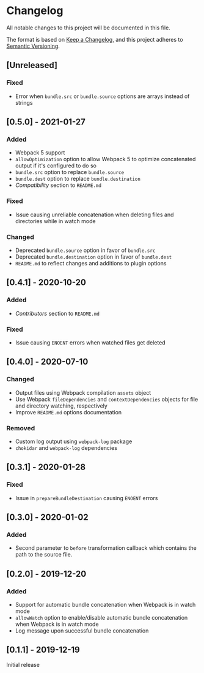 # Changelog
All notable changes to this project will be documented in this file.

The format is based on [Keep a Changelog](https://keepachangelog.com/en/1.0.0/),
and this project adheres to [Semantic Versioning](https://semver.org/spec/v2.0.0.html).

## [Unreleased]
### Fixed
- Error when `bundle.src` or `bundle.source` options are arrays instead of strings

## [0.5.0] - 2021-01-27
### Added
- Webpack 5 support
- `allowOptimization` option to allow Webpack 5 to optimize concatenated output if it's configured to do so
- `bundle.src` option to replace `bundle.source`
- `bundle.dest` option to replace `bundle.destination`
- *Compatibility* section to `README.md`

### Fixed
- Issue causing unreliable concatenation when deleting files and directories while in watch mode

### Changed
- Deprecated `bundle.source` option in favor of `bundle.src`
- Deprecated `bundle.destination` option in favor of `bundle.dest`
- `README.md` to reflect changes and additions to plugin options

## [0.4.1] - 2020-10-20
### Added
- *Contributors* section to `README.md`

### Fixed
- Issue causing `ENOENT` errors when watched files get deleted

## [0.4.0] - 2020-07-10
### Changed
- Output files using Webpack compilation `assets` object
- Use Webpack `fileDependencies` and `contextDependencies` objects for file and directory watching, respectively
- Improve `README.md` options documentation

### Removed
- Custom log output using `webpack-log` package
- `chokidar` and `webpack-log` dependencies

## [0.3.1] - 2020-01-28
### Fixed
- Issue in `prepareBundleDestination` causing `ENOENT` errors

## [0.3.0] - 2020-01-02
### Added
- Second parameter to `before` transformation callback which contains the path to the source file.

## [0.2.0] - 2019-12-20
### Added
- Support for automatic bundle concatenation when Webpack is in watch mode
- `allowWatch` option to enable/disable automatic bundle concatenation when Webpack is in watch mode
- Log message upon successful bundle concatenation

## [0.1.1] - 2019-12-19
Initial release

